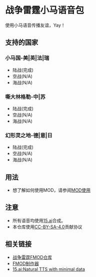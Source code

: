 # 战争雷霆小马语音包

使用小马语音传播友谊，Yay！

## 支持的国家

### 小马国-美|英|法|瑞

- 陆战(完成)
- 空战(N/A)
- 海战(N/A)

### 嘶大林格勒-中|苏

- 陆战(完成)
- 空战(N/A)
- 海战(N/A)

### 幻形灵之地-德|意|日

- 陆战(完成)
- 空战(N/A)
- 海战(N/A)

## 用法

- 想了解如何使用MOD，请参阅[MOD使用](https://github.com/WisteFinch/WarThunder-Pony-Voices/blob/main/usage.md#MOD使用 "MOD使用")

## 注意

- 所有语音均使用[15.ai](https://15.ai/about "15.ai")合成。
- 本仓库使用[CC-BY-SA-4.0](https://spdx.org/licenses/CC-BY-SA-4.0.html "CC-BY-SA-4.0")贡献协议

## 相关链接

- [战争雷霆FMOD仓库](https://github.com/GaijinEntertainment/fmod_studio_warthunder_for_modders "fmod_studio_warthunder_for_modders")
- [FMOD制作器](https://www.fmod.com/ "FMOD制作器")
- [15.ai:Natural TTS with minimal data](https://15.ai/about "15.ai:Natural TTS with minimal data")
